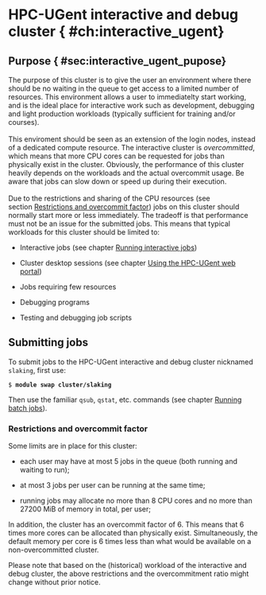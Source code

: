 # HPC-UGent interactive and debug cluster { #ch:interactive_ugent}

## Purpose { #sec:interactive_ugent_pupose}

The purpose of this cluster is to give the user an environment where
there should be no waiting in the queue to get access to a limited
number of resources. This environment allows a user to immediatelty
start working, and is the ideal place for interactive work such as
development, debugging and light production workloads (typically
sufficient for training and/or courses).
<br></br>This enviroment should be seen as an extension of the login nodes,
instead of a dedicated compute resource. The interactive cluster is
*overcommitted*, which means that more CPU cores can be requested for
jobs than physically exist in the cluster. Obviously, the performance of
this cluster heavily depends on the workloads and the actual overcommit
usage. Be aware that jobs can slow down or speed up during their
execution.
<br></br>Due to the restrictions and sharing of the CPU resources (see
section [Restrictions and overcommit factor](./#restrictions-and-overcommit-factor)) jobs on this cluster
should normally start more or less immediately. The tradeoff is that
performance must not be an issue for the submitted jobs. This means that
typical workloads for this cluster should be limited to:

-   Interactive jobs (see
    chapter [Running interactive jobs](../running_interactive_jobs/#running-interactive-jobs))

-   Cluster desktop sessions (see
    chapter [Using the HPC-UGent web portal](../web_portal/#using-the-hpc-ugent-web-portal))

-   Jobs requiring few resources

-   Debugging programs

-   Testing and debugging job scripts

## Submitting jobs

To submit jobs to the HPC-UGent interactive and debug cluster nicknamed
`slaking`, first use:

<pre><code>$ <b>module swap cluster/slaking</b>
</code></pre>

Then use the familiar `qsub`, `qstat`, etc. commands (see
chapter [Running batch jobs](../running_batch_jobs/#running-batch-jobs)).

### Restrictions and overcommit factor 

Some limits are in place for this cluster:

-   each user may have at most 5 jobs in the queue (both running and
    waiting to run);

-   at most 3 jobs per user can be running at the same time;

-   running jobs may allocate no more than 8 CPU cores and no more than
    27200 MiB of memory in total, per user;

In addition, the cluster has an overcommit factor of 6. This means that
6 times more cores can be allocated than physically exist.
Simultaneously, the default memory per core is 6 times less than what
would be available on a non-overcommitted cluster.

Please note that based on the (historical) workload of the interactive
and debug cluster, the above restrictions and the overcommitment ratio
might change without prior notice.
